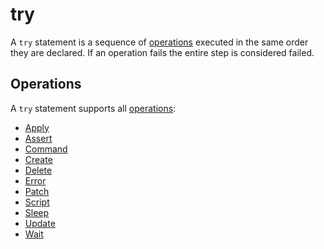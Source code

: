 # try

A `try` statement is a sequence of [operations](../operations/index.md) executed in the same order they are declared.
If an operation fails the entire step is considered failed.

## Operations

A `try` statement supports all [operations](../operations/index.md):

- [Apply](../operations/apply.md)
- [Assert](../operations/assert.md)
- [Command](../operations/command.md)
- [Create](../operations/create.md)
- [Delete](../operations/delete.md)
- [Error](../operations/error.md)
- [Patch](../operations/patch.md)
- [Script](../operations/script.md)
- [Sleep](../operations/sleep.md)
- [Update](../operations/update.md)
- [Wait](../operations/helpers/wait.md)
